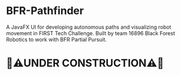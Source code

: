 # BFR-Pathfinder
A JavaFX UI for developing autonomous paths and visualizing robot movement in FIRST Tech Challenge. Built by team 16896 Black Forest Robotics to work with BFR Partial Pursuit.

# :construction::warning:UNDER CONSTRUCTION:warning::construction:
